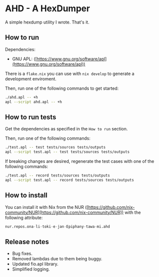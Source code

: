# AHD - A HexDumper

A simple hexdump utility I wrote. That's it.

## How to run

Dependencies:

- GNU APL: ([https://www.gnu.org/software/apl](https://www.gnu.org/software/apl))

There is a `flake.nix` you can use with `nix develop` to generate a development
enviroment.

Then, run one of the following commands to get started:

```sh
./ahd.apl -- +h
apl --script ahd.apl -- +h
```

## How to run tests

Get the dependencies as specified in the `How to run` section.

Then, run one of the following commands:

```sh
./test.apl -- test tests/sources tests/outputs
apl --script test.apl -- test tests/sources tests/outputs
```

If breaking changes are desired, regenerate the test cases with one of the
following commands:

```sh
./test.apl -- record tests/sources tests/outputs
apl --script test.apl -- record tests/sources tests/outputs
```

## How to install

You can install it with Nix from the NUR ([https://github.com/nix-community/NUR](https://github.com/nix-community/NUR))
with the following attribute:

```nix
nur.repos.ona-li-toki-e-jan-Epiphany-tawa-mi.ahd
```

## Release notes

- Bug fixes.
- Removed lambdas due to them being buggy.
- Updated fio.apl library.
- Simplified logging.
